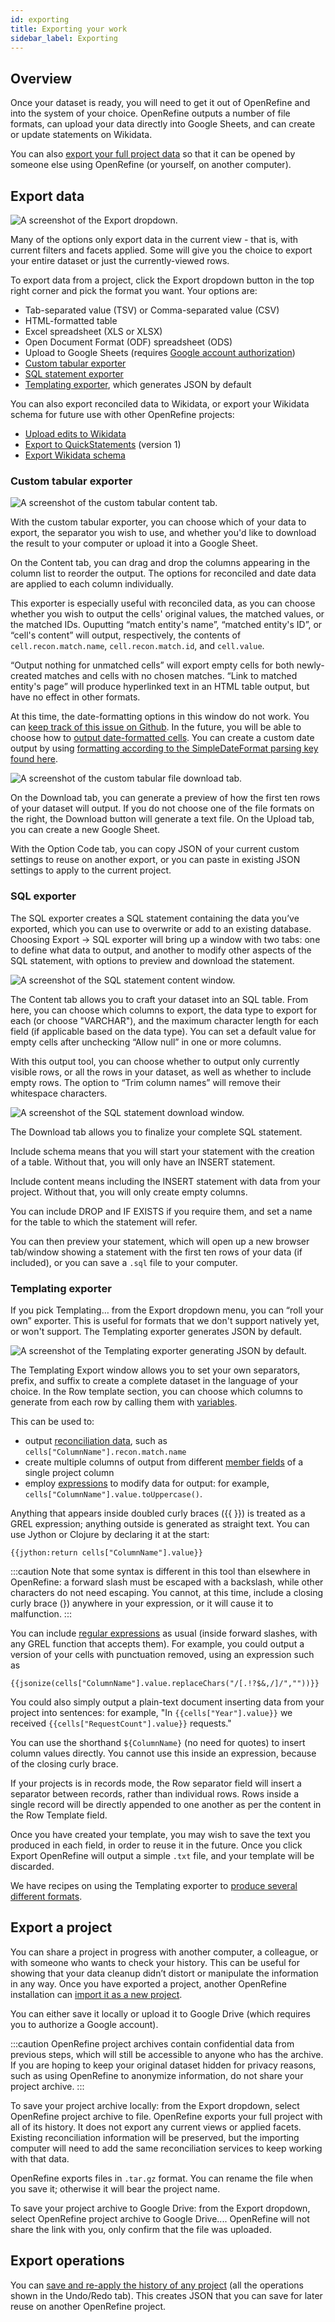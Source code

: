 ```yaml
---
id: exporting
title: Exporting your work
sidebar_label: Exporting
---
```


## Overview

Once your dataset is ready, you will need to get it out of OpenRefine and into the system of your choice. OpenRefine outputs a number of file formats, can upload your data directly into Google Sheets, and can create or update statements on Wikidata.

You can also [export your full project data](#export-a-project) so that it can be opened by someone else using OpenRefine (or yourself, on another computer).

## Export data

![A screenshot of the Export dropdown.](/img/export-menu.png)

Many of the options only export data in the current view - that is, with current filters and facets applied. Some will give you the choice to export your entire dataset or just the currently-viewed rows.

To export data from a project, click the <span class="menuItems">Export</span> dropdown button in the top right corner and pick the format you want. Your options are:

*   Tab-separated value (TSV) or Comma-separated value (CSV)
*   HTML-formatted table
*   Excel spreadsheet (XLS or XLSX)
*   Open Document Format (ODF) spreadsheet (ODS)
*   Upload to Google Sheets (requires [Google account authorization](starting#google-sheet-from-drive))
*   [Custom tabular exporter](#custom-tabular-exporter)
*   [SQL statement exporter](#sql-statement-exporter)
*   [Templating exporter](#templating-exporter), which generates JSON by default

You can also export reconciled data to Wikidata, or export your Wikidata schema for future use with other OpenRefine projects:

*   [Upload edits to Wikidata](wikidata#upload-edits-to-wikidata)
*   [Export to QuickStatements](wikidata#quickstatements-export) (version 1)
*   [Export Wikidata schema](wikidata#import-and-export-schema)

### Custom tabular exporter

![A screenshot of the custom tabular content tab.](/img/custom-tabular-exporter.png)

With the custom tabular exporter, you can choose which of your data to export, the separator you wish to use, and whether you'd like to download the result to your computer or upload it into a Google Sheet. 

On the <span class="tabLabels">Content</span> tab, you can drag and drop the columns appearing in the column list to reorder the output. The options for reconciled and date data are applied to each column individually. 

This exporter is especially useful with reconciled data, as you can choose whether you wish to output the cells' original values, the matched values, or the matched IDs. Ouputting “match entity's name”, “matched entity's ID”, or “cell's content” will output, respectively, the contents of `cell.recon.match.name`, `cell.recon.match.id`, and `cell.value`. 

“Output nothing for unmatched cells” will export empty cells for both newly-created matches and cells with no chosen matches. “Link to matched entity's page” will produce hyperlinked text in an HTML table output, but have no effect in other formats.

At this time, the date-formatting options in this window do not work. You can [keep track of this issue on Github](https://github.com/OpenRefine/OpenRefine/issues/3368).
In the future, you will be able to choose how to [output date-formatted cells](exploring#dates). You can create a custom date output by using [formatting according to the SimpleDateFormat parsing key found here](grelfunctions#todateo-b-monthfirst-s-format1-s-format2-).

![A screenshot of the custom tabular file download tab.](/img/custom-tabular-exporter2.png)

On the <span class="tabLabels">Download</span> tab, you can generate a preview of how the first ten rows of your dataset will output. If you do not choose one of the file formats on the right, the <span class="buttonLabels">Download</span> button will generate a text file. On the <span class="tabLabels">Upload</span> tab, you can create a new Google Sheet. 

With the <span class="tabLabels">Option Code</span> tab, you can copy JSON of your current custom settings to reuse on another export, or you can paste in existing JSON settings to apply to the current project. 

### SQL exporter

The SQL exporter creates a SQL statement containing the data you’ve exported, which you can use to overwrite or add to an existing database. Choosing <span class="menuItems">Export</span> → <span class="menuItems">SQL exporter</span> will bring up a window with two tabs: one to define what data to output, and another to modify other aspects of the SQL statement, with options to preview and download the statement.  

![A screenshot of the SQL statement content window.](/img/sql-exporter.png)

The <span class="tabLabels">Content</span> tab allows you to craft your dataset into an SQL table. From here, you can choose which columns to export, the data type to export for each (or choose "VARCHAR"), and the maximum character length for each field (if applicable based on the data type). You can set a default value for empty cells after unchecking “Allow null” in one or more columns. 

With this output tool, you can choose whether to output only currently visible rows, or all the rows in your dataset, as well as whether to include empty rows. The option to “Trim column names” will remove their whitespace characters. 

![A screenshot of the SQL statement download window.](/img/sql-exporter2.png)

The <span class="tabLabels">Download</span> tab allows you to finalize your complete SQL statement. 

<span class="fieldLabels">Include schema</span> means that you will start your statement with the creation of a table. Without that, you will only have an INSERT statement. 

<span class="fieldLabels">Include content</span> means including the INSERT statement with data from your project. Without that, you will only create empty columns. 

You can include DROP and IF EXISTS if you require them, and set a name for the table to which the statement will refer.

You can then preview your statement, which will open up a new browser tab/window showing a statement with the first ten rows of your data (if included), or you can save a `.sql` file to your computer. 

### Templating exporter

If you pick <span class="menuItems">Templating…</span> from the <span class="menuItems">Export</span> dropdown menu, you can “roll your own” exporter. This is useful for formats that we don't support natively yet, or won't support. The Templating exporter generates JSON by default. 

![A screenshot of the Templating exporter generating JSON by default.](/img/templating-exporter.png)

The Templating Export window allows you to set your own separators, prefix, and suffix to create a complete dataset in the language of your choice. In the <span class="fieldLabels">Row template</span> section, you can choose which columns to generate from each row by calling them with [variables](expressions#variables). 

This can be used to:
* output [reconciliation data](expressions#reconciliation), such as `cells["ColumnName"].recon.match.name`
* create multiple columns of output from different [member fields](expressions#variables) of a single project column
* employ [expressions](expressions) to modify data for output: for example, `cells["ColumnName"].value.toUppercase()`. 

Anything that appears inside doubled curly braces ({{ }}) is treated as a GREL expression; anything outside is generated as straight text. You can use Jython or Clojure by declaring it at the start:  
```
{{jython:return cells["ColumnName"].value}}
```

:::caution
Note that some syntax is different in this tool than elsewhere in OpenRefine: a forward slash must be escaped with a backslash, while other characters do not need escaping. You cannot, at this time, include a closing curly brace (}) anywhere in your expression, or it will cause it to malfunction.
:::

You can include [regular expressions](expressions#regular-expressions) as usual (inside forward slashes, with any GREL function that accepts them). For example, you could output a version of your cells with punctuation removed, using an expression such as 
```
{{jsonize(cells["ColumnName"].value.replaceChars("/[.!?$&,/]/",""))}}
```  

You could also simply output a plain-text document inserting data from your project into sentences: for example, "In `{{cells["Year"].value}}` we received `{{cells["RequestCount"].value}}` requests."

You can use the shorthand `${ColumnName}` (no need for quotes) to insert column values directly. You cannot use this inside an expression, because of the closing curly brace.

If your projects is in records mode, the <span class="fieldLabels">Row separator</span> field will insert a separator between records, rather than individual rows. Rows inside a single record will be directly appended to one another as per the content in the <span class="fieldLabels">Row Template</span> field. 

Once you have created your template, you may wish to save the text you produced in each field, in order to reuse it in the future. Once you click <span class="buttonLabels">Export</span> OpenRefine will output a simple `.txt` file, and your template will be discarded.

We have recipes on using the Templating exporter to [produce several different formats](https://github.com/OpenRefine/OpenRefine/wiki/Recipes#12-templating-exporter).

## Export a project

You can share a project in progress with another computer, a colleague, or with someone who wants to check your history. This can be useful for showing that your data cleanup didn’t distort or manipulate the information in any way. Once you have exported a project, another OpenRefine installation can [import it as a new project](starting#import-a-project). 

You can either save it locally or upload it to Google Drive (which requires you to authorize a Google account).

:::caution
OpenRefine project archives contain confidential data from previous steps, which will still be accessible to anyone who has the archive. If you are hoping to keep your original dataset hidden for privacy reasons, such as using OpenRefine to anonymize information, do not share your project archive.
:::

To save your project archive locally: from the <span class="menuItems">Export</span> dropdown, select <span class="menuItems">OpenRefine project archive to file</span>. OpenRefine exports your full project with all of its history. It does not export any current views or applied facets. Existing reconciliation information will be preserved, but the importing computer will need to add the same reconciliation services to keep working with that data. 

OpenRefine exports files in `.tar.gz` format. You can rename the file when you save it; otherwise it will bear the project name. 

To save your project archive to Google Drive: from the <span class="menuItems">Export</span> dropdown, select <span class="menuItems">OpenRefine project archive to Google Drive...</span>. OpenRefine will not share the link with you, only confirm that the file was uploaded.

## Export operations

You can [save and re-apply the history of any project](running#reusing-operations) (all the operations shown in the Undo/Redo tab). This creates JSON that you can save for later reuse on another OpenRefine project.